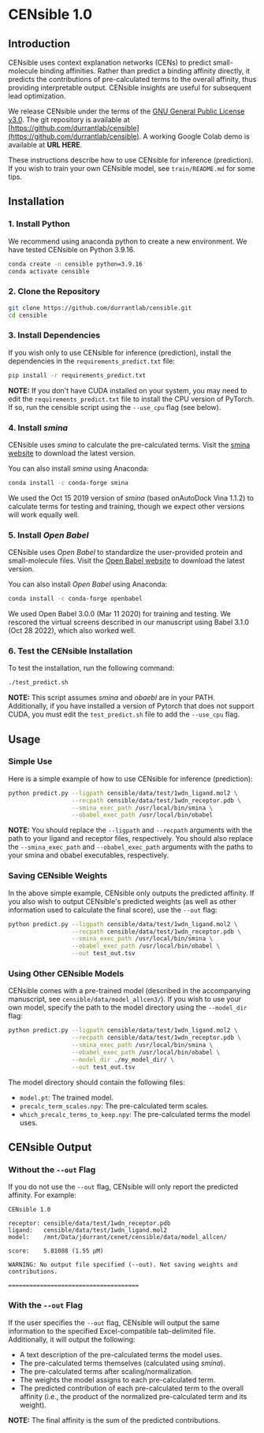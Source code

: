 # CENsible 1.0

## Introduction

CENsible uses context explanation networks (CENs) to predict small-molecule
binding affinities. Rather than predict a binding affinity directly, it predicts
the contributions of pre-calculated terms to the overall affinity, thus
providing interpretable output. CENsible insights are useful for subsequent lead
optimization.

We release CENsible under the terms of the [GNU General Public License
v3.0](https://github.com/durrantlab/censible/blob/main/LICENSE.md). The git
repository is available at
[https://github.com/durrantlab/censible](https://github.com/durrantlab/censible).
A working Google Colab demo is available at **URL HERE**.

These instructions describe how to use CENsible for inference (prediction). If
you wish to train your own CENsible model, see `train/README.md` for some tips.

## Installation

### 1. Install Python

We recommend using anaconda python to create a new environment. We have tested
CENsible on Python 3.9.16.

```bash
conda create -n censible python=3.9.16
conda activate censible
```

### 2. Clone the Repository

```bash
git clone https://github.com/durrantlab/censible.git
cd censible
```

### 3. Install Dependencies

If you wish only to use CENsible for inference (prediction), install the
dependencies in the `requirements_predict.txt` file:

```bash
pip install -r requirements_predict.txt
```

**NOTE:** If you don't have CUDA installed on your system, you may need to edit
the `requirements_predict.txt` file to install the CPU version of PyTorch. If
so, run the censible script using the `--use_cpu` flag (see below).

### 4. Install _smina_

CENsible uses _smina_ to calculate the pre-calculated terms. Visit the [smina
website](https://sourceforge.net/projects/smina/) to download the latest
version.

You can also install _smina_ using Anaconda:

```bash
conda install -c conda-forge smina
```

We used the Oct 15 2019 version of _smina_ (based onAutoDock Vina 1.1.2) to
calculate terms for testing and training, though we expect other versions will
work equally well.

### 5. Install _Open Babel_

CENsible uses _Open Babel_ to standardize the user-provided protein and
small-molecule files. Visit the [Open Babel website](https://openbabel.org/) to
download the latest version.

You can also install _Open Babel_ using Anaconda:

```bash
conda install -c conda-forge openbabel
```

We used Open Babel 3.0.0 (Mar 11 2020) for training and testing. We rescored the
virtual screens described in our manuscript using Babel 3.1.0 (Oct 28 2022),
which also worked well.

### 6. Test the CENsible Installation

To test the installation, run the following command:

```bash
./test_predict.sh
```

**NOTE:** This script assumes _smina_ and _obaebl_ are in your PATH.
Additionally, if you have installed a version of Pytorch that does not support
CUDA, you must edit the `test_predict.sh` file to add the `--use_cpu` flag.

## Usage

### Simple Use

Here is a simple example of how to use CENsible for inference (prediction):

```bash
python predict.py --ligpath censible/data/test/1wdn_ligand.mol2 \
                  --recpath censible/data/test/1wdn_receptor.pdb \
                  --smina_exec_path /usr/local/bin/smina \
                  --obabel_exec_path /usr/local/bin/obabel
```

**NOTE:** You should replace the `--ligpath` and `--recpath` arguments with the
path to your ligand and receptor files, respectively. You should also replace
the `--smina_exec_path` and `--obabel_exec_path` arguments with the paths to
your smina and obabel executables, respectively.

### Saving CENsible Weights

In the above simple example, CENsible only outputs the predicted affinity. If
you also wish to output CENsible's predicted weights (as well as other
information used to calculate the final score), use the `--out` flag:

```bash
python predict.py --ligpath censible/data/test/1wdn_ligand.mol2 \
                  --recpath censible/data/test/1wdn_receptor.pdb \
                  --smina_exec_path /usr/local/bin/smina \
                  --obabel_exec_path /usr/local/bin/obabel \
                  --out test_out.tsv
```

### Using Other CENsible Models

CENsible comes with a pre-trained model (described in the accompanying
manuscript, see `censible/data/model_allcen3/`). If you wish to use your own
model, specify the path to the model directory using the `--model_dir` flag:

```bash
python predict.py --ligpath censible/data/test/1wdn_ligand.mol2 \
                  --recpath censible/data/test/1wdn_receptor.pdb \
                  --smina_exec_path /usr/local/bin/smina \
                  --obabel_exec_path /usr/local/bin/obabel \
                  --model_dir ./my_model_dir/ \
                  --out test_out.tsv
```

The model directory should contain the following files:

-   `model.pt`: The trained model.
-   `precalc_term_scales.npy`: The pre-calculated term scales.
-   `which_precalc_terms_to_keep.npy`: The pre-calculated terms the model uses.

## CENsible Output

### Without the `--out` Flag

If you do not use the `--out` flag, CENsible will only report the predicted
affinity. For example:

```text
CENsible 1.0

receptor: censible/data/test/1wdn_receptor.pdb
ligand:   censible/data/test/1wdn_ligand.mol2
model:    /mnt/Data/jdurrant/cenet/censible/data/model_allcen/

score:    5.81088 (1.55 µM)

WARNING: No output file specified (--out). Not saving weights and contributions.

=====================================
```

### With the `--out` Flag

If the user specifies the `--out` flag, CENsible will output the same
information to the specified Excel-compatible tab-delimited file. Additionally,
it will output the following:

- A text description of the pre-calculated terms the model uses.
- The pre-calculated terms themselves (calculated using _smina_).
- The pre-calculated terms after scaling/normalization.
- The weights the model assigns to each pre-calculated term.
- The predicted contribution of each pre-calculated term to the overall affinity
  (i.e., the product of the normalized pre-calculated term and its weight).

**NOTE:** The final affinity is the sum of the predicted contributions.
